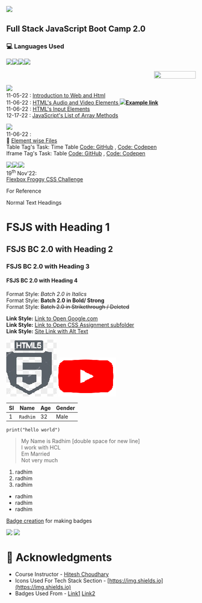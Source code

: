 <!-- ![GitHub last commit](https://img.shields.io/github/last-commit/radhimaa/FullStack-JavaScript-BC-2?style=social) -->
<!-- ![JavaScript](https://img.shields.io/badge/javascript-%23323330.svg?style=for-the-badge&logo=javascript&logoColor=%23F7DF1E) -->
![](https://img.shields.io/github/last-commit/radhimaa/FullStack-JavaScript-BC-2?style=for-the-badge&color=white)

<!-- ![React](https://img.shields.io/badge/-ReactJs-61DAFB?logo=react&color=black)
![Javascript](https://img.shields.io/badge/-Javascript-61DAFB?logo=javascript&color=black) -->

<!-- ![Python](https://img.shields.io/badge/python-3670A0?style=for-the-badge&logo=python&logoColor=ffdd54) -->


## Full Stack JavaScript Boot Camp 2.0

<!-- ## ![](https://img.shields.io/badge/HashNode_Articles-blue?style=plastic&logo=hashnode) -->

### 💻 Languages Used 
![](https://img.shields.io/badge/-h?style=for-the-badge&logo=html5&logoColor=black&color=white&logoWidth=20)![](https://img.shields.io/badge/-c?style=for-the-badge&logo=CSS3&logoColor=black&color=white&logoWidth=20)![](https://img.shields.io/badge/-j?style=for-the-badge&logo=javascript&logoColor=black&color=white&logoWidth=20)![](https://img.shields.io/badge/-r?style=for-the-badge&logo=react&logoColor=black&color=white&logoWidth=20)

<div align="right">
<img width="47%" height="50%" src = "https://github-readme-stats.vercel.app/api/top-langs/?username=radhimaa&repo=FullStack-JavaScript-BC-2&layout=compact">  
</div>
<!-- [![Top Langs](https://github-readme-stats.vercel.app/api/top-langs/?username=radhimaa&langs_count=8)](https://github.com/radhimaa/FullStack-JavaScript-BC-2)

[![Readme Card](https://github-readme-stats.vercel.app/api/pin/?username=radhimaa&repo=FullStack-JavaScript-BC-2)](https://github.com/radhimaa/FullStack-JavaScript-BC-2) -->


<!-- [![Radhikesh's GitHub stats](https://github-readme-stats.vercel.app/api?username=radhimaa)](https://github.com/radhimaa/github-readme-stats) -->

<!-- ![Radhikesh's GitHub stats](https://github-readme-stats.vercel.app/api?username=radhimaa&show_icons=true) -->
<!-- 
![Anurag's GitHub stats](https://github-readme-stats.vercel.app/api?username=radhimaa&show_icons=true&theme=gruvbox) -->

<!-- [![Readme Card](https://github-readme-stats.vercel.app/api/pin/?username=radhimaa&repo=FullStack-JavaScript-BC-2)](https://github.com/radhimaa/github-readme-stats) -->






![](https://img.shields.io/badge/HashNode_Articles-blue?style=plastic&logo=hashnode)
<br>
11-05-22 : [Introduction to Web and Html](https://fsjsv2assignmentsineuron.hashnode.dev/introduction-to-web-and-html) 
<br>
11-06-22 : [HTML's Audio and Video Elements](https://fsjsv2assignmentsineuron.hashnode.dev/html-audio-and-video-elements)[  **![](https://img.shields.io/badge/?style=social&logo=Codepen)Example link**](https://codepen.io/radhimaa/pen/GRBJQKy)
<br>
11-06-22 : [HTML's Input Elements](https://fsjsv2assignmentsineuron.hashnode.dev/html-input-elements) 
<br>
12-17-22 : [JavaScript's List of Array Methods](https://fsjsv2assignmentsineuron.hashnode.dev/array-methods-in-javascript) 


![](https://img.shields.io/badge/Tasks-blue?style=plastic&logo=HTML5) 
<br>
11-06-22 :
<br>
:file_folder: [Element wise Files](./Assignments/11-06-22%20Assignment/)
<br>
Table Tag's Task: Time Table [Code: GitHub](./Assignments/11-06-22%20Assignment/table%20tag.html) , [Code: Codepen](https://codepen.io/radhimaa/pen/PoBqgvE)
<br>
Iframe Tag's Task: Table [Code: GitHub](./Assignments/11-06-22%20Assignment/iframe%20tag.html) , [Code: Codepen](https://codepen.io/radhimaa/pen/PoBPrWg)

<!-- 
#|_\_|![](https://img.shields.io/badge/HashNode_Articles-blue?style=plastic&logo=hashnode) | |![](https://img.shields.io/badge/Tasks-blue?style=plastic&logo=HTML5)|
|--|--|--|--|--|
#|Date|Article Title, Path|Date|Code Title, Path|
1<td rowspan=2>5<sup>th</sup> Nov'22 | Link: <td rowspan=6>6<sup>th</sup> Nov'22| :file_folder:
2|  [Introduction to Web and Html](https://fsjsv2assignmentsineuron.hashnode.dev/introduction-to-web-and-html)|    [Element wise Files](./Assignments/11-06-22%20Assignment/)
3<td rowspan=3> 6<sup>th</sup> Nov'22 |Links:|**&lt;table&gt;'s Task:** <BR>Time Table  
4|  [HTML Audio and Video Elements](https://fsjsv2assignmentsineuron.hashnode.dev/html-audio-and-video-elements)|  [GitHub](./Assignments/11-06-22%20Assignment/table%20tag.html),[Codepen](https://codepen.io/radhimaa/pen/PoBqgvE)|
5|   [2. HTML Input Elements](https://fsjsv2assignmentsineuron.hashnode.dev/html-input-elements)|   **&lt;Iframe&gt;'s**  Table Task:
6|||[GitHub](./Assignments/11-06-22%20Assignment/iframe%20tag.html),[Codepen](https://codepen.io/radhimaa/pen/PoBPrWg)|
8|--|--|--|
8|17<sup>th</sup> Dec'22 | [Array Methods in JavaScript](https://fsjsv2assignmentsineuron.hashnode.dev/array-methods-in-javascript)  | -->



<!-- ![](https://img.shields.io/badge/Tasks-blue?style=plastic&logo=HTML5)

|--|--| -->



![](https://img.shields.io/badge/Online_Challenges-blue?style=plastic&logo=HTML5)![](https://img.shields.io/badge/Online_Challenges-blue?style=plastic&logo=CSS3)![](https://img.shields.io/badge/Online_Challenges-blue?style=plastic&logo=JavaScript)  
19<sup>th</sup> Nov'22:  
[Flexbox Froggy CSS Challenge](./Assignments/11-19-22%20Assignment/)

<!-- 

git add . && git commit -m "readme" && git push origin main

![](https://img.shields.io/badge/HashNode_Articles-blue?style=plastic&logo=hashnode) -->
<!-- [Day 1 Assignment](./Assignments/Hashnode/readme.md) -->
<!-- ///![](https://img.shields.io/badge/HashNode-Assignment-blue?style=flat-square&logo=) -->

<!-- ![](https://img.shields.io/badge/HashNode-Assignments-blue?style=flat&logo=hashnode)   -->
<!-- [Day 1 Assignment](./Assignments/Hashnode/readme.md) -->

<!-- ![](https://img.shields.io/badge/HashNode-Assignments-blue?style=flat-square&logo=hashnode&color=tomato)    -->
 <!-- [Day 1 Assignment](./Assignments/Hashnode/readme.md) -->

<!-- ![](https://img.shields.io/badge/HashNode-Assignments-blue?style=for-the-badge&logo=hashnode&color=tomato)   -->
 <!-- [Day 1 Assignment](./Assignments/Hashnode/readme.md) -->

<!-- ![](https://img.shields.io/badge/HashNode-Assignments-blue?style=social&logo=hashnode)   -->
<!-- [Day 1 Assignment](./Assignments/Hashnode/readme.md) -->
<!-- https://github.com/radhimaa/FullStack-JavaScript-BC-2 -->


<!-- # 2nd Readme -->


<!-- 
![](https://img.shields.io/endpoint?url=https://www.google.com&style=plastic) 

[Date - Assignment Title()]

[5th Nov Live Class - Introduction to Web and Html](https://fsjsv2assignmentsineuron.hashnode.dev/introduction-to-web-and-html)

[Introduction to Web and Html](https://fsjsv2assignmentsineuron.hashnode.dev/introduction-to-web-and-html) -->


For Reference

Normal Text
Headings
# FSJS with Heading 1  
##  FSJS BC 2.0 with Heading 2
###  FSJS BC 2.0  with Heading 3
####  FSJS BC 2.0  with Heading 4

Format Style: _Batch 2.0 in Italics_  
Format Style: **Batch 2.0 in Bold/ Strong**  
Format Style: ~~Batch 2.0 in Strikethrough / Deleted~~

**Link Style:** [Link to Open Google.com](https://www.google.com)  
**Link Style:** [Link to Open CSS Assignment subfolder](./css_assignment/folder)  
**Link Style:** [Site Link with Alt Text](https://www.google.com/ "Google.com")  

![For Adding Image](./Assignments/Assets/html5-icon-trendy-flat-vector.jpg/  "ReSized Image")
![For Adding Image](./Assignments/Assets/youtube-favicon.png/  "ReSized Image")

|SI|Name|Age|Gender|
|-|-|-|-|
|1|`Radhim`|32|Male|

```
print("hello world")
```

> My Name is Radhim [double space for new line]  
I work with HCL  
Em Married  
Not very much

1. radhim
2. radhim
3. radhim

- radhim
- radhim
- radhim

[Badge creation](https://www.sheilds.io)  for making badges

![](https://img.shields.io/badge/LiveClass-Github-blue)
![](https://img.shields.io/badge/LiveClass-MarkDown-yellowgreen)



# 📌 Acknowledgments

- Course Instructor - [Hitesh Choudhary](https://github.com/hiteshchoudhary)
- Icons Used For Tech Stack Section - [https://img.shields.io](https://img.shields.io)
- Badges Used From - [Link1](https://javascript.plainenglish.io/how-to-make-custom-language-badges-for-your-profile-using-shields-io-d2aeaf016b6b) [Link2](https://github.com/Ileriayo/markdown-badges)